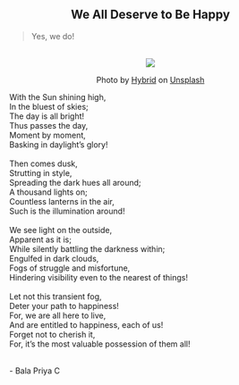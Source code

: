 <div align= "center"><h2>We All Deserve to Be Happy</h2></div>

>Yes, we do!

<br>
<div align="center"><img src= "https://images.unsplash.com/photo-1509909756405-be0199881695?ixlib=rb-1.2.1&ixid=MnwxMjA3fDB8MHxwaG90by1wYWdlfHx8fGVufDB8fHx8&auto=format&fit=crop&w=750&q=80"></div>

<div align ="center"><p>Photo by <a href="https://unsplash.com/@artbyhybrid?utm_source=unsplash&utm_medium=referral&utm_content=creditCopyText">Hybrid</a> on <a href="https://unsplash.com/s/photos/smile-balloons?utm_source=unsplash&utm_medium=referral&utm_content=creditCopyText">Unsplash</a></p></div>

With the Sun shining high,<br>
In the bluest of skies;<br>
The day is all bright!<br>
Thus passes the day,<br>
Moment by moment,<br>
Basking in daylight’s glory!<br>
<br>
Then comes dusk,<br>
Strutting in style,<br>
Spreading the dark hues all around;<br>
A thousand lights on;<br>
Countless lanterns in the air,<br>
Such is the illumination around!<br>
<br>
We see light on the outside,<br>
Apparent as it is;<br>
While silently battling the darkness within;<br>
Engulfed in dark clouds,<br>
Fogs of struggle and misfortune,<br>
Hindering visibility even to the nearest of things!<br>
<br>
Let not this transient fog,<br>
Deter your path to happiness!<br>
For, we are all here to live,<br>
And are entitled to happiness, each of us!<br>
Forget not to cherish it,<br>
For, it’s the most valuable possession of them all!<br>
<br>

\- Bala Priya C
 


